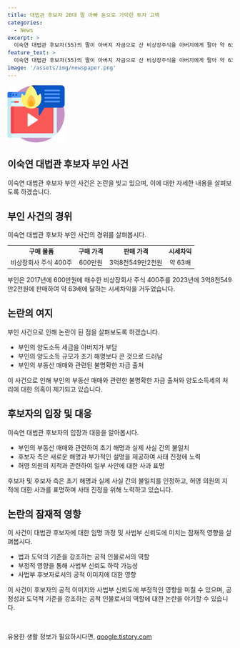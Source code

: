 ```yaml
---
title: 대법관 후보자 20대 딸 아빠 돈으로 기막힌 투자 고백
categories:
  - News
excerpt: >
  이숙연 대법관 후보자(55)의 딸이 아버지 자금으로 산 비상장주식을 아버지에게 팔아 약 63배 시세차익을 거둔 것으로 드러났다. 이로 인해 허영 의원은 편법적인 행위는 공직자에게 적절치 않다고 지적했다. 이 후보자는 국회 인사청문회를 앞두고 논란에 휩싸였으며, 후보자의 도덕적 표준에 대한 검증 과정이 강조될 전망이다.
feature_text: >
  이숙연 대법관 후보자(55)의 딸이 아버지 자금으로 산 비상장주식을 아버지에게 팔아 약 63배 시세차익을 거둔 것으로 드러났다. 이로 인해 허영 의원은 편법적인 행위는 공직자에게 적절치 않다고 지적했다. 이 후보자는 국회 인사청문회를 앞두고 논란에 휩싸였으며, 후보자의 도덕적 표준에 대한 검증 과정이 강조될 전망이다.
image: '/assets/img/newspaper.png'
---
```


<p><img src="/assets/img/news.png" alt="rentncar 속보" /></p>

<h2 data-ke-size="size26">이숙연 대법관 후보자 부인 사건</h2>

<p data-ke-size="size16">이숙연 대법관 후보자 부인 사건은 논란을 빚고 있으며, 이에 대한 자세한 내용을 살펴보도록 하겠습니다.</p>

<h2 data-ke-size="size24">부인 사건의 경위</h2>

<p data-ke-size="size16">이숙연 대법관 후보자 부인 사건의 경위를 살펴봅시다.</p>

<table>
    <tr>
        <td style="text-align: center; height: 17px;"><b>구매 물품</b></td>
        <td style="text-align: center; height: 17px;"><b>구매 가격</b></td>
        <td style="text-align: center; height: 17px;"><b>판매 가격</b></td>
        <td style="text-align: center; height: 17px;"><b>시세차익</b></td>
    </tr>
    <tr>
        <td style="text-align: center; height: 17px;">비상장회사 주식 400주</td>
        <td style="text-align: center; height: 17px;">600만원</td>
        <td style="text-align: center; height: 17px;">3억8천549만2천원</td>
        <td style="text-align: center; height: 17px;">약 63배</td>
    </tr>
</table>

<p data-ke-size="size16">부인은 2017년에 600만원에 매수한 비상장회사 주식 400주를 2023년에 3억8천549만2천원에 판매하여 약 63배에 달하는 시세차익을 거두었습니다.</p>

<h2 data-ke-size="size24">논란의 여지</h2>

<p data-ke-size="size16">부인 사건으로 인해 논란이 된 점을 살펴보도록 하겠습니다.</p>

<ul>
    <li>부인의 양도소득 세금을 아버지가 부담</li>
    <li>부인의 양도소득 규모가 초기 해명보다 큰 것으로 드러남</li>
    <li>부인의 부동산 매매와 관련된 불명확한 자금 출처</li>
</ul>

<p data-ke-size="size16">이 사건으로 인해 부인의 부동산 매매와 관련한 불명확한 자금 출처와 양도소득세의 처리에 대한 의혹이 제기되고 있습니다.</p>

<h2 data-ke-size="size24">후보자의 입장 및 대응</h2>

<p data-ke-size="size16">이숙연 대법관 후보자의 입장과 대응을 알아봅시다.</p>

<ul>
    <li>부인의 부동산 매매와 관련하여 초기 해명과 실제 사실 간의 불일치</li>
    <li>후보자 측은 새로운 해명과 부가적인 설명을 제공하여 사태 진정에 노력</li>
    <li>허영 의원의 지적과 관련하여 일부 사안에 대한 사과 표명</li>
</ul>

<p data-ke-size="size16">후보자 및 후보자 측은 초기 해명과 실제 사실 간의 불일치를 인정하고, 허영 의원의 지적에 대한 사과를 표명하며 사태 진정을 위해 노력하고 있습니다.</p>

<h2 data-ke-size="size24">논란의 잠재적 영향</h2>

<p data-ke-size="size16">이 사건이 대법관 후보자에 대한 임명 과정 및 사법부 신뢰도에 미치는 잠재적 영향을 살펴봅시다.</p>

<ul>
    <li>법과 도덕의 기준을 강조하는 공적 인물로서의 역할</li>
    <li>부정적 영향을 통해 사법부 신뢰도 하락 가능성</li>
    <li>사법부 후보자로서의 공적 이미지에 대한 영향</li>
</ul>

<p data-ke-size="size16">이 사건이 후보자의 공적 이미지와 사법부 신뢰도에 부정적인 영향을 미칠 수 있으며, 공정성과 도덕적 기준을 강조하는 공적 인물로서의 역할에 대한 논란을 야기할 수 있습니다.</p>

<p data-ke-size="size16">&nbsp;</p>
유용한 생활 정보가 필요하시다면, <a href="https://qoogle.tistory.com" rel="dofollow">qoogle.tistory.com</a>


